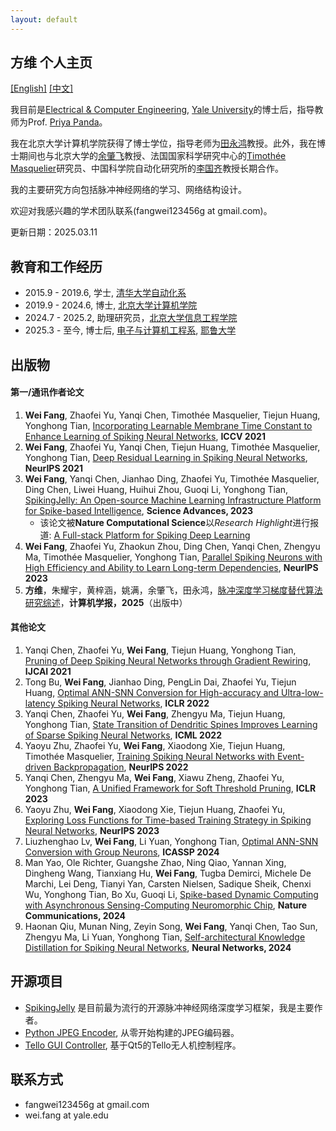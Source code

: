 ```yaml
---
layout: default
---
```

## 方维 个人主页

[[English]](./index.md) [[中文]](./index_cn.md)

我目前是[Electrical & Computer Engineering](https://seas.yale.edu/departments/electrical-engineering), [Yale University](https://www.yale.edu/)的博士后，指导教师为Prof. [Priya Panda](https://seas.yale.edu/faculty-research/faculty-directory/priya-panda)。

我在北京大学计算机学院获得了博士学位，指导老师为[田永鸿](https://www.pkuml.org/staff/yhtian-cn.html)教授。此外，我在博士期间也与北京大学的[余肇飞](https://yuzhaofei.github.io/)教授、法国国家科学研究中心的[Timothée Masquelier](https://cerco.cnrs.fr/pagesp/tim/)研究员、中国科学院自动化研究所的[李国齐](https://casialiguoqi.github.io/)教授长期合作。

我的主要研究方向包括脉冲神经网络的学习、网络结构设计。

欢迎对我感兴趣的学术团队联系(fangwei123456g at gmail.com)。

更新日期：2025.03.11

## 教育和工作经历

- 2015.9 - 2019.6, 学士, [清华大学自动化系](https://www.au.tsinghua.edu.cn/)
- 2019.9 - 2024.6, 博士, [北京大学计算机学院](https://cs.pku.edu.cn/)
- 2024.7 - 2025.2, 助理研究员，[北京大学信息工程学院](https://www.ece.pku.edu.cn/)
- 2025.3 - 至今,      博士后, [电子与计算机工程系](https://seas.yale.edu/departments/electrical-engineering), [耶鲁大学](https://www.yale.edu/)

## 出版物

#### 第一/通讯作者论文

1. **Wei Fang**, Zhaofei Yu, Yanqi Chen, Timothée Masquelier, Tiejun Huang, Yonghong Tian, [Incorporating Learnable Membrane Time Constant to Enhance Learning of Spiking Neural Networks](https://openaccess.thecvf.com/content/ICCV2021/html/Fang_Incorporating_Learnable_Membrane_Time_Constant_To_Enhance_Learning_of_Spiking_ICCV_2021_paper.html), **ICCV 2021**
2. **Wei Fang**, Zhaofei Yu, Yanqi Chen, Tiejun Huang, Timothée Masquelier, Yonghong Tian, [Deep Residual Learning in Spiking Neural Networks](https://proceedings.neurips.cc/paper/2021/hash/afe434653a898da20044041262b3ac74-Abstract.html), **NeurIPS 2021**
3. **Wei Fang**, Yanqi Chen, Jianhao Ding, Zhaofei Yu, Timothée Masquelier, Ding Chen, Liwei Huang, Huihui Zhou, Guoqi Li, Yonghong Tian, [SpikingJelly: An   Open-source Machine Learning Infrastructure Platform for Spike-based   Intelligence](https://www.science.org/doi/10.1126/sciadv.adi1480), **Science Advances, 2023**
   - 该论文被**Nature Computational Science**以*Research Highlight*进行报道: [A Full-stack Platform for Spiking Deep Learning](https://www.nature.com/articles/s43588-023-00565-5)
4. **Wei Fang**, Zhaofei Yu, Zhaokun Zhou, Ding Chen, Yanqi Chen, Zhengyu Ma, Timothée Masquelier, Yonghong Tian, [Parallel Spiking Neurons with High Efficiency and Ability to Learn Long-term Dependencies](https://papers.nips.cc/paper_files/paper/2023/hash/a834ac3dfdb90da54292c2c932c997cc-Abstract-Conference.html), **NeurIPS 2023**
5. **方维**，朱耀宇，黄梓涵，姚满，余肇飞，田永鸿，[脉冲深度学习梯度替代算法研究综述](./docs/snn_surrogate_learning_chinese_review.pdf)，**计算机学报，2025**（出版中）

#### 其他论文

1. Yanqi Chen, Zhaofei Yu, **Wei Fang**, Tiejun Huang, Yonghong Tian, [Pruning of Deep Spiking Neural Networks through Gradient Rewiring](https://www.ijcai.org/proceedings/2021/236), **IJCAI 2021**
2. Tong Bu, **Wei Fang**, Jianhao Ding, PengLin Dai, Zhaofei Yu, Tiejun Huang, [Optimal ANN-SNN Conversion for High-accuracy and Ultra-low-latency Spiking Neural Networks](https://openreview.net/forum?id=7B3IJMM1k_M), **ICLR 2022**
3. Yanqi Chen, Zhaofei Yu, **Wei Fang**, Zhengyu Ma, Tiejun Huang, Yonghong Tian, [State Transition of Dendritic Spines Improves Learning of Sparse Spiking Neural Networks](https://proceedings.mlr.press/v162/chen22ac.html), **ICML 2022**
4. Yaoyu Zhu, Zhaofei Yu, **Wei Fang**, Xiaodong Xie, Tiejun Huang, Timothée Masquelier, [Training Spiking Neural Networks with Event-driven Backpropagation](https://papers.nips.cc/paper_files/paper/2022/hash/c4e5f4de1b3cfc838eec6484d0b85378-Abstract-Conference.html), **NeurIPS 2022**
5. Yanqi Chen, Zhengyu Ma, **Wei Fang**, Xiawu Zheng, Zhaofei Yu, Yonghong Tian, [A Unified Framework for Soft Threshold Pruning](https://openreview.net/forum?id=cCFqcrq0d8), **ICLR 2023**
6. Yaoyu Zhu, **Wei Fang**, Xiaodong Xie, Tiejun Huang, Zhaofei Yu, [Exploring Loss Functions for Time-based Training Strategy in Spiking Neural Networks](https://papers.nips.cc/paper_files/paper/2023/hash/cde874a797a8300da693d5e412b7fdc0-Abstract-Conference.html), **NeurIPS 2023**
7. Liuzhenghao Lv, **Wei Fang**, Li Yuan, Yonghong Tian, [Optimal ANN-SNN Conversion with Group Neurons](https://ieeexplore.ieee.org/document/10448202), **ICASSP 2024**
8. Man Yao, Ole Richter, Guangshe Zhao, Ning Qiao, Yannan Xing, Dingheng Wang, Tianxiang Hu, **Wei Fang**, Tugba Demirci, Michele De Marchi, Lei Deng, Tianyi Yan, Carsten Nielsen, Sadique Sheik, Chenxi Wu, Yonghong Tian, Bo Xu, Guoqi Li, [Spike-based Dynamic Computing with Asynchronous Sensing-Computing Neuromorphic Chip](https://www.nature.com/articles/s41467-024-47811-6), **Nature Communications, 2024**
9. Haonan Qiu, Munan Ning, Zeyin Song, **Wei Fang**, Yanqi Chen, Tao Sun, Zhengyu Ma, Li Yuan, Yonghong Tian, [Self-architectural Knowledge Distillation for Spiking Neural Networks](https://www.sciencedirect.com/science/article/pii/S089360802400399X), **Neural Networks, 2024**

## 开源项目

- [SpikingJelly](https://github.com/fangwei123456/spikingjelly) 是目前最为流行的开源脉冲神经网络深度学习框架，我是主要作者。
- [Python JPEG Encoder](https://github.com/fangwei123456/python-jpeg-encoder), 从零开始构建的JPEG编码器。
- [Tello GUI Controller](https://github.com/fangwei123456/telloGUIController), 基于Qt5的Tello无人机控制程序。

## 联系方式

- fangwei123456g at gmail.com
- wei.fang at yale.edu